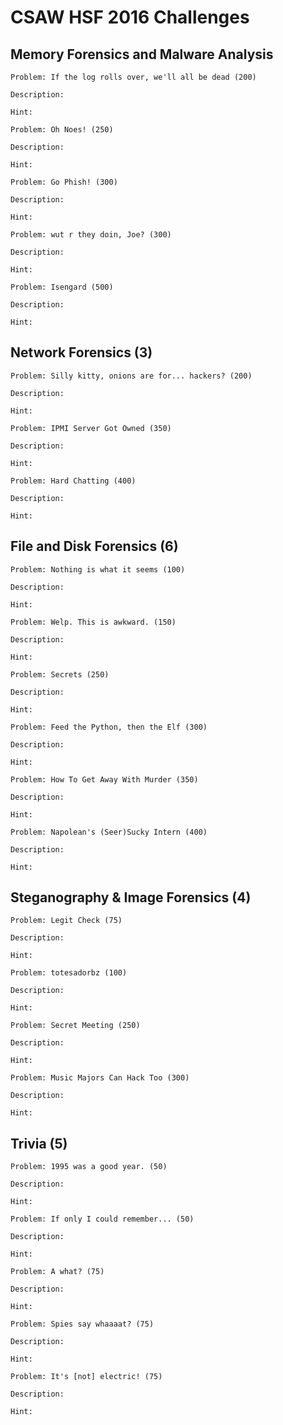 # CSAW HSF 2016 Challenges

## Memory Forensics and Malware Analysis

```
Problem: If the log rolls over, we'll all be dead (200)

Description:

Hint:

```

```
Problem: Oh Noes! (250)

Description:

Hint:

```

```
Problem: Go Phish! (300)

Description:

Hint:

```

```
Problem: wut r they doin, Joe? (300)

Description:

Hint:

```

```
Problem: Isengard (500)

Description:

Hint:

```

## Network Forensics (3)

```
Problem: Silly kitty, onions are for... hackers? (200)

Description:

Hint:

```

```
Problem: IPMI Server Got Owned (350)

Description:

Hint:

```

```
Problem: Hard Chatting (400)

Description:

Hint:

```

## File and Disk Forensics (6)

```
Problem: Nothing is what it seems (100)

Description:

Hint:

```

```
Problem: Welp. This is awkward. (150)

Description:

Hint:

```

```
Problem: Secrets (250)

Description:

Hint:

```

```
Problem: Feed the Python, then the Elf (300)

Description:

Hint:

```

```
Problem: How To Get Away With Murder (350)

Description:

Hint:

```

```
Problem: Napolean's (Seer)Sucky Intern (400)

Description:

Hint:

```

## Steganography & Image Forensics (4)

```
Problem: Legit Check (75)

Description:

Hint:

```

```
Problem: totesadorbz (100)

Description:

Hint:

```

```
Problem: Secret Meeting (250)

Description:

Hint:

```

```
Problem: Music Majors Can Hack Too (300)

Description:

Hint:

```
## Trivia (5)

```
Problem: 1995 was a good year. (50)

Description:

Hint:

```

```
Problem: If only I could remember... (50)

Description:

Hint:

```

```
Problem: A what? (75)

Description:

Hint:

```

```
Problem: Spies say whaaaat? (75)

Description:

Hint:

```

```
Problem: It's [not] electric! (75)

Description:

Hint:

```
